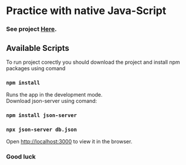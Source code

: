 # Practice with native Java-Script

### See project [Here](https://antonbaranskyi.github.io/project-web-food-first-/).

## Available Scripts
To run project corectly you should download the project and install npm packages using comand 

### `npm install`

Runs the app in the development mode.\
Download json-server using comand:
### `npm install json-server`
### `npx json-server db.json`
Open [http://localhost:3000](http://localhost:3000) to view it in the browser.

### Good luck
